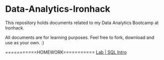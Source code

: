 # Data-Analytics-Ironhack

This repository holds documents related to my Data Analytics Bootcamp at Ironhack.

All documents are for learning purposes. Feel free to fork, download and use as your own. :)



===========HOMEWORK===========
[Lab | SQL Intro](https://github.com/suphawadeeth/Data-Analytics-Ironhack/blob/main/unit_2/LAB_SQL_intro/intro.sql)